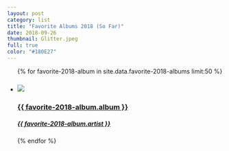 ```yaml
---
layout: post
category: list
title: "Favorite Albums 2018 (So Far)"
date: 2018-09-26
thumbnail: Glitter.jpeg
full: true
color: "#180E27"
---
```


<ul class="list article-list list-grid list-grid-numbered list-shadow">
  {% for favorite-2018-album in site.data.favorite-2018-albums limit:50 %}
  <li class="list-item">
    <a href="{{ favorite-2018-album.link }}">
      <h5 class="list-rank"></h5>
      <img src="/img/albums/{{ favorite-2018-album.album }}.jpeg" class="list-image">
      <h3 class="list-title">{{ favorite-2018-album.album }}</h3>
      <h5>{{ favorite-2018-album.artist }}</h5>
    </a>
  </li>
  {% endfor %}
</ul>
